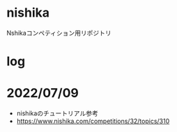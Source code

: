 # nishika
Nshikaコンペティション用リポジトリ

# log

# 2022/07/09
* nishikaのチュートリアル参考
* https://www.nishika.com/competitions/32/topics/310